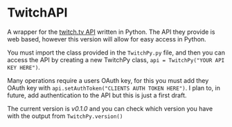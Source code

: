 # TwitchAPI

A wrapper for the [twitch.tv API](https://dev.twitch.tv/docs/) written in Python. The API they provide is web based, however this version will allow for easy access in Python.

You must import the class provided in the `TwitchPy.py` file, and then you can access the API by creating a new TwitchPy class, `api = TwitchPy("YOUR API KEY HERE")`.

Many operations require a users OAuth key, for this you must add they OAuth key with `api.setAuthToken("CLIENTS AUTH TOKEN HERE")`. I plan to, in future, add authentication to the API but this is just a first draft.

The current version is *v0.1.0* and you can check which version you have with the output from `TwitchPy.version()`